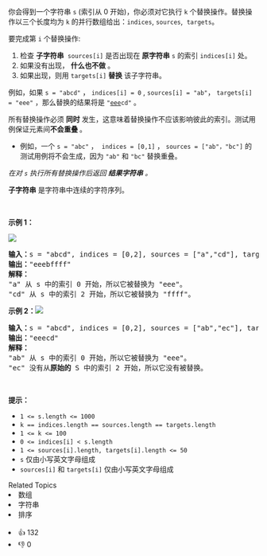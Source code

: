<p>你会得到一个字符串 <code>s</code>&nbsp;(索引从 0 开始)，你必须对它执行 <code>k</code> 个替换操作。替换操作以三个长度均为 <code>k</code> 的并行数组给出：<code>indices</code>,&nbsp;<code>sources</code>,&nbsp;&nbsp;<code>targets</code>。</p>

<p>要完成第 <code>i</code> 个替换操作:</p>

<ol> 
 <li>检查 <strong>子字符串</strong> &nbsp;<code>sources[i]</code>&nbsp;是否出现在 <strong>原字符串</strong> <code>s</code> 的索引&nbsp;<code>indices[i]</code>&nbsp;处。</li> 
 <li>如果没有出现，&nbsp;<strong>什么也不做</strong>&nbsp;。</li> 
 <li>如果出现，则用&nbsp;<code>targets[i]</code>&nbsp;<strong>替换</strong>&nbsp;该子字符串。</li> 
</ol>

<p>例如，如果 <code>s = "abcd"</code>&nbsp;，&nbsp;<code>indices[i] = 0</code> ,&nbsp;<code>sources[i] = "ab"</code>， <code>targets[i] = "eee"</code> ，那么替换的结果将是 <code>"<u>eee</u>cd"</code> 。</p>

<p>所有替换操作必须 <strong>同时</strong> 发生，这意味着替换操作不应该影响彼此的索引。测试用例保证元素间<strong>不会重叠 </strong>。</p>

<ul> 
 <li>例如，一个 <code>s = "abc"</code> ，&nbsp; <code>indices = [0,1]</code> ， <code>sources = ["ab"，"bc"]</code>&nbsp;的测试用例将不会生成，因为 <code>"ab"</code> 和 <code>"bc"</code> 替换重叠。</li> 
</ul>

<p><em>在对 <code>s</code>&nbsp;执行所有替换操作后返回 <strong>结果字符串</strong> 。</em></p>

<p><strong>子字符串</strong> 是字符串中连续的字符序列。</p>

<p>&nbsp;</p>

<p><strong>示例 1：</strong></p>

<p><img src="https://assets.leetcode.com/uploads/2021/06/12/833-ex1.png" /></p>

<pre>
<strong>输入：</strong>s = "abcd", indices = [0,2], sources = ["a","cd"], targets = ["eee","ffff"]
<strong>输出：</strong>"eeebffff"
<strong>解释：
</strong>"a" 从 s 中的索引 0 开始，所以它被替换为 "eee"。
"cd" 从 s 中的索引 2 开始，所以它被替换为 "ffff"。
</pre>

<p><strong>示例 2：</strong><img src="https://assets.leetcode.com/uploads/2021/06/12/833-ex2-1.png" /></p>

<pre>
<strong>输入：</strong>s = "abcd", indices = [0,2], sources = ["ab","ec"], targets = ["eee","ffff"]
<strong>输出：</strong>"eeecd"
<strong>解释：
</strong>"ab" 从 s 中的索引 0 开始，所以它被替换为 "eee"。
"ec" 没有从<strong>原始的</strong> S 中的索引 2 开始，所以它没有被替换。
</pre>

<p>&nbsp;</p>

<p><strong>提示：</strong></p>

<ul> 
 <li><code>1 &lt;= s.length &lt;= 1000</code></li> 
 <li><code>k == indices.length == sources.length == targets.length</code></li> 
 <li><code>1 &lt;= k &lt;= 100</code></li> 
 <li><code>0 &lt;= indices[i] &lt; s.length</code></li> 
 <li><code>1 &lt;= sources[i].length, targets[i].length &lt;= 50</code></li> 
 <li><code>s</code> 仅由小写英文字母组成</li> 
 <li><code>sources[i]</code> 和 <code>targets[i]</code> 仅由小写英文字母组成</li> 
</ul>

<div><div>Related Topics</div><div><li>数组</li><li>字符串</li><li>排序</li></div></div><br><div><li>👍 132</li><li>👎 0</li></div>
